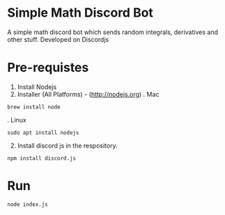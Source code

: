 # Simple Math Discord Bot
A simple math discord bot which sends random integrals, derivatives and other stuff. Developed on Discordjs
# Pre-requistes
1. Install Nodejs
  1. Installer (All Platforms) - (http://nodejs.org)
   . Mac
 ```
brew install node
```
  . Linux 
```
sudo apt install nodejs
```  
2. Install discord js in the respository. 
```
npm install discord.js
```
# Run
```
node index.js
```
